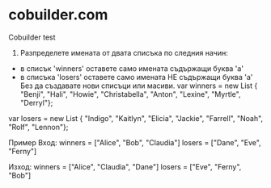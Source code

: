 # cobuilder.com

Cobuilder test


1. Разпределете имената от двата списъка по следния начин:
 * в списък 'winners' оставете само имената съдържащи буква 'а'
 * в списъка 'losers' оставете само имената НЕ съдържащи буква 'а'
Без да създавате нови списъци или масиви.
var winners = new List<string> {
    "Benji", "Hali", "Howie", "Christabella", "Anton", "Lexine", "Myrtle", "Derryl"};

var losers = new List<string> {
    "Indigo", "Kaitlyn", "Elicia", "Jackie", "Farrell", "Noah", "Rolf", "Lennon"};

Пример
Вход:
winners = ["Alice", "Bob", "Claudia"]
losers = ["Dane", "Eve", "Ferny"]

Изход:
winners = ["Alice", "Claudia", "Dane"]
losers = ["Eve", "Ferny", "Bob"]
